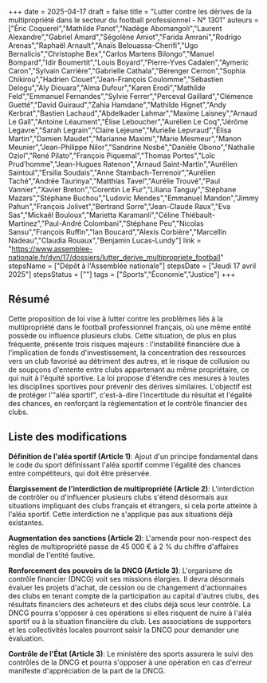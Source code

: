 +++
date = 2025-04-17
draft = false
title = "Lutter contre les dérives de la multipropriété dans le secteur du football professionnel - N° 1301"
auteurs = ["Éric Coquerel","Mathilde Panot","Nadège Abomangoli","Laurent Alexandre","Gabriel Amard","Ségolène Amiot","Farida Amrani","Rodrigo Arenas","Raphaël Arnault","Anaïs Belouassa-Cherifi","Ugo Bernalicis","Christophe Bex","Carlos Martens Bilongo","Manuel Bompard","Idir Boumertit","Louis Boyard","Pierre-Yves Cadalen","Aymeric Caron","Sylvain Carrière","Gabrielle Cathala","Bérenger Cernon","Sophia Chikirou","Hadrien Clouet","Jean-François Coulomme","Sébastien Delogu","Aly Diouara","Alma Dufour","Karen Erodi","Mathilde Feld","Emmanuel Fernandes","Sylvie Ferrer","Perceval Gaillard","Clémence Guetté","David Guiraud","Zahia Hamdane","Mathilde Hignet","Andy Kerbrat","Bastien Lachaud","Abdelkader Lahmar","Maxime Laisney","Arnaud Le Gall","Antoine Léaument","Élise Leboucher","Aurélien Le Coq","Jérôme Legavre","Sarah Legrain","Claire Lejeune","Murielle Lepvraud","Élisa Martin","Damien Maudet","Marianne Maximi","Marie Mesmeur","Manon Meunier","Jean-Philippe Nilor","Sandrine Nosbé","Danièle Obono","Nathalie Oziol","René Pilato","François Piquemal","Thomas Portes","Loïc Prud’homme","Jean-Hugues Ratenon","Arnaud Saint-Martin","Aurélien Saintoul","Ersilia Soudais","Anne Stambach-Terrenoir","Aurélien Taché","Andrée Taurinya","Matthias Tavel","Aurélie Trouvé","Paul Vannier","Xavier Breton","Corentin Le Fur","Liliana Tanguy","Stéphane Mazars","Stéphane Buchou","Ludovic Mendes","Emmanuel Mandon","Jimmy Pahun","François Jolivet","Bertrand Sorre","Jean-Claude Raux","Eva Sas","Mickaël Bouloux","Marietta Karamanli","Céline Thiébault-Martinez","Paul-André Colombani","Stéphane Peu","Nicolas Sansu","François Ruffin","Ian Boucard","Alexis Corbière","Marcellin Nadeau","Claudia Rouaux","Benjamin Lucas-Lundy"]
link = "https://www.assemblee-nationale.fr/dyn/17/dossiers/lutter_derive_multipropriete_football"
stepsName = ["Dépôt à l'Assemblée nationale"]
stepsDate = ["Jeudi 17 avril 2025"]
stepsStatus = [""]
tags = ["Sports","Économie","Justice"]
+++

## Résumé

Cette proposition de loi vise à lutter contre les problèmes liés à la multipropriété dans le football professionnel français, où une même entité possède ou influence plusieurs clubs. Cette situation, de plus en plus fréquente, présente trois risques majeurs : l'instabilité financière due à l'implication de fonds d'investissement, la concentration des ressources vers un club favorisé au détriment des autres, et le risque de collusion ou de soupçons d'entente entre clubs appartenant au même propriétaire, ce qui nuit à l'équité sportive. La loi propose d'étendre ces mesures à toutes les disciplines sportives pour prévenir des dérives similaires. L'objectif est de protéger l'"aléa sportif", c'est-à-dire l'incertitude du résultat et l'égalité des chances, en renforçant la réglementation et le contrôle financier des clubs.

## Liste des modifications

**Définition de l'aléa sportif (Article 1)**: Ajout d'un principe fondamental dans le code du sport définissant l'aléa sportif comme l'égalité des chances entre compétiteurs, qui doit être préservée.

**Élargissement de l'interdiction de multipropriété (Article 2)**: L'interdiction de contrôler ou d'influencer plusieurs clubs s'étend désormais aux situations impliquant des clubs français et étrangers, si cela porte atteinte à l'aléa sportif. Cette interdiction ne s'applique pas aux situations déjà existantes.

**Augmentation des sanctions (Article 2)**: L'amende pour non-respect des règles de multipropriété passe de 45 000 € à 2 % du chiffre d'affaires mondial de l'entité fautive.

**Renforcement des pouvoirs de la DNCG (Article 3)**: L'organisme de contrôle financier (DNCG) voit ses missions élargies. Il devra désormais évaluer les projets d'achat, de cession ou de changement d'actionnaires des clubs en tenant compte de la participation au capital d'autres clubs, des résultats financiers des acheteurs et des clubs déjà sous leur contrôle. La DNCG pourra s'opposer à ces opérations si elles risquent de nuire à l'aléa sportif ou à la situation financière du club. Les associations de supporters et les collectivités locales pourront saisir la DNCG pour demander une évaluation.

**Contrôle de l'État (Article 3)**: Le ministère des sports assurera le suivi des contrôles de la DNCG et pourra s'opposer à une opération en cas d'erreur manifeste d'appréciation de la part de la DNCG.
